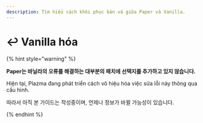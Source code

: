```yaml
---
description: Tìm hiểu cách khôi phục bản vá giữa Paper và Vanilla.
---
```


# ↩️ Vanilla hóa

{% hint style="warning" %}

**Paper는 바닐라의 오류를 해결하는 대부분의 패치에 선택지를 추가하고 있지 않습니다.**

Hiện tại, Plazma đang phát triển cách vô hiệu hóa việc sửa lỗi này thông qua cấu hình.

따라서 아직 본 가이드는 작성중이며, 언제나 정보가 바뀔 가능성이 있습니다.

{% endhint %}
